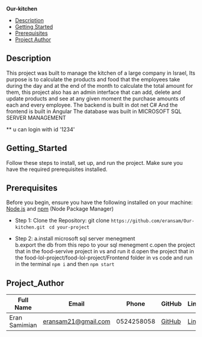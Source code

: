 **Our-kitchen**

- [Description](#Description)
- [Getting Started](#Getting_Started)
- [Prerequisites](#Prerequisites)
- [Project Author](#Project_Author)

## Description

This project was built to manage the kitchen of a large company in Israel,
Its purpose is to calculate the products and food that the employees take during the day and at the end of the month to calculate the total amount for them, this project also has an admin interface that can add, delete and update products and see at any given moment the purchase amounts of each and every employee.
The backend is built in dot net C#
And the frontend is built in Angular
The database was built in MICROSOFT SQL SERVER MANAGEMENT

\*\* u can login with id '1234'

## Getting_Started

Follow these steps to install, set up, and run the project. Make sure you have the required prerequisites installed.

## Prerequisites

Before you begin, ensure you have the following installed on your machine:
[Node.js](https://nodejs.org/) and [npm](https://www.npmjs.com/) (Node Package Manager)

- Step 1: Clone the Repository:
  git clone `https://github.com/eransam/Our-kitchen.git`
  ` cd your-project`

- Step 2:
  a.install microsoft sql server menegment  
  b.export the db from this repo to your sql menegment
  c.open the project that in the food-servive project in vs and run it
  d.open the project that in the food-lol-project/food-lol-project/Frontend folder in vs code
  and run in the terminal `npm i` and then `npm start`

## Project_Author

| Full Name     | Email               | Phone      | GitHub                               | LinkedIn                                                         |
| ------------- | ------------------- | ---------- | ------------------------------------ | ---------------------------------------------------------------- |
| Eran Samimian | eransam21@gmail.com | 0524258058 | [GitHub](https://github.com/eransam) | [LinkedIn](https://www.linkedin.com/in/eran-samimian-6b897a233/) |
